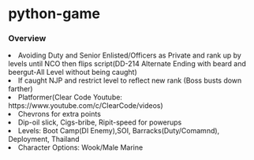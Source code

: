 # python-game


<h3>Overview</h3>
<li>Avoiding Duty and Senior Enlisted/Officers as Private and rank up by levels until NCO then flips script(DD-214 Alternate Ending with beard and beergut-All Level without being caught)</li>
<li>If caught NJP and restrict level to reflect new rank (Boss busts down farther)</li>
<li>Platformer(Clear Code Youtube: https://www.youtube.com/c/ClearCode/videos) </li>
<li>Chevrons for extra points</li>
<li>Dip-oil slick, Cigs-bribe, Ripit-speed for powerups</li>
<li>Levels: Boot Camp(DI Enemy),SOI, Barracks(Duty/Comamnd), Deployment,  Thailand</li>
<li>Character Options: Wook/Male Marine</li>
